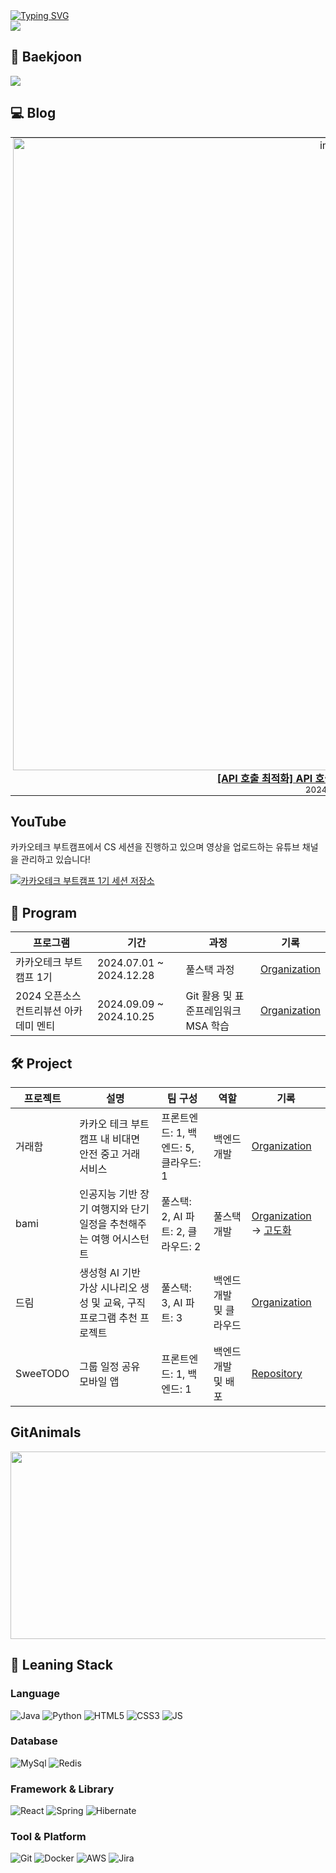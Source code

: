 <div>
	<a href="https://git.io/typing-svg"><img src="https://readme-typing-svg.demolab.com?font=Fira+Code&size=24&duration=2000&pause=4000&color=9BE4F7&width=435&lines=%EC%95%88%EB%85%95%ED%95%98%EC%84%B8%EC%9A%94!+%EB%B0%B1%EC%97%94%EB%93%9C+%EA%B0%9C%EB%B0%9C%EC%9E%90+%EA%B9%80%EB%AF%BC%EC%A0%9C%EC%9E%85%EB%8B%88%EB%8B%A4!" alt="Typing SVG" /></a>
</div>

<div>
	<img src="https://github-readme-stats.vercel.app/api?username=alswp006&count_private=true"/>
</div>

## 🏃 Baekjoon
<div>
	<img src="http://mazassumnida.wtf/api/v2/generate_badge?boj=alswp006"/>
</div>

## 💻 Blog

<table style="border: none; border-collapse: collapse;">
 <tr style="border: none;">
   <td width="25%" align="center" style="border: none; padding: 0 4px;">
     <a href="https://alswp006.github.io/project/bami/java/spring/study/2024-10-15-map_optimize/">
       <img width="1012" alt="image" src="https://github.com/user-attachments/assets/3e85bc75-91fe-4eeb-a4c8-87b7f215fb69">
       <br/>
       <strong>[API 호출 최적화] API 호출을 420번에서 14번으로?</strong>
       <br/>
       <sub>2024.10.15</sub>
     </a>
   </td>
   <td width="25%" align="center" style="border: none; padding: 0 4px;">
     <a href="https://alswp006.github.io/project/bami/java/spring/study/2024-10-20-map-tsp/">
       <img width="1012" alt="image" src="https://github.com/user-attachments/assets/4966583c-c17e-4baa-bcf4-84d8e165fce7">
       <br/>
       <strong>[알고리즘 최적화] TSP 알고리즘 시간 복잡도를 반의반의…</strong>
       <br/>
       <sub>2024.10.20</sub>
     </a>
   </td>
   <td width="25%" align="center" style="border: none; padding: 0 4px;">
     <a href="https://alswp006.github.io/project/tradeham/study/spring/2024-11-07-envelop-pattern/">
       <img width="1012" alt="image" src="https://github.com/user-attachments/assets/16ea8069-15d1-4caf-8cbe-2ef4f4baca01">
       <br/>
       <strong>[API 공통 응답 포맷] 아직도 Envelope Pattern을 안...</strong>
       <br/>
       <sub>2024.11.07</sub>
     </a>
   </td>
   <td width="25%" align="center" style="border: none; padding: 0 4px;">
     <a href="http://localhost:4000/blog/retrospect/2024-12-16-ktb-traffic-contest/">
       <img width="1012" alt="image" src="https://github.com/user-attachments/assets/0cc9904d-3f84-4c1b-b3f4-a52a8698a427" />
       <br/>
       <strong>부하테스트 대회 대상(카카오 대표이사 상) 수상, kakao x goorm</strong>
       <br/>
       <sub>2024.12.16</sub>
     </a>
   </td>
 </tr>
</table>

## YouTube
카카오테크 부트캠프에서 CS 세션을 진행하고 있으며 영상을 업로드하는 유튜브 채널을 관리하고 있습니다!

[![카카오테크 부트캠프 1기 세션 저장소](https://img.youtube.com/vi/VKuZ3TOZO8c/0.jpg)](https://www.youtube.com/watch?v=ahTVEvYQAak&list=PLevEo_dIIovXd6D9DCV0Q9W_fU0QiScYk&index=3)


## 🚀 Program

| 프로그램 | 기간 | 과정 | 기록 |
|----------|------|------|-----|
| 카카오테크 부트캠프 1기 | 2024.07.01 ~ 2024.12.28 | 풀스택 과정 | [Organization](https://github.com/KakaotechBootcamp1st-milo-memories) |
| 2024 오픈소스 컨트리뷰션 아카데미 멘티 | 2024.09.09 ~ 2024.10.25 | Git 활용 및 표준프레임워크 MSA 학습 | [Organization](https://www.contribution.ac/) |

## 🛠️ Project

| 프로젝트 | 설명 | 팀 구성 | 역할 | 기록 |
|----------|------|------|-----|-----|
| 거래함 | 카카오 테크 부트캠프 내 비대면 안전 중고 거래 서비스 | 프론트엔드: 1, 백엔드: 5, 클라우드: 1 | 백엔드 개발 | [Organization](https://github.com/Trade-Ham)|
| bami | 인공지능 기반 장기 여행지와 단기 일정을 추천해주는 여행 어시스턴트 | 풀스택: 2, AI 파트: 2, 클라우드: 2 | 풀스택 개발 | [Organization](https://github.com/ktb1-eight) -> [고도화](https://alswp006.github.io/bami/)|
| 드림 | 생성형 AI 기반 가상 시나리오 생성 및 교육, 구직 프로그램 추천 프로젝트 | 풀스택: 3, AI 파트: 3 | 백엔드 개발 및 클라우드 | [Organization](https://github.com/KakaoTech-Hackathon-Dream) |
| SweeTODO | 그룹 일정 공유 모바일 앱 |프론트엔드: 1, 백엔드: 1| 백엔드 개발 및 배포 | [Repository](https://github.com/alswp006/SweeTODO-backend) |

## GitAnimals

<a href="https://github.com/devxb/gitanimals">
<img
  src="https://render.gitanimals.org/farms/alswp006"
  width="600"
  height="300"
/>
</a>

## 🔧 Leaning Stack

### Language
![Java](https://img.shields.io/badge/Java-ED8B00?style=for-the-badge&logo=openjdk&logoColor=white)
![Python](https://img.shields.io/badge/Python-14354C?style=for-the-badge&logo=python&logoColor=white)
![HTML5](https://img.shields.io/badge/HTML5-E34F26?style=for-the-badge&logo=html5&logoColor=white)
![CSS3](https://img.shields.io/badge/CSS3-1572B6?style=for-the-badge&logo=css3&logoColor=white)
![JS](https://img.shields.io/badge/JavaScript-F7DF1E?style=for-the-badge&logo=JavaScript&logoColor=white)

### Database
![MySql](https://img.shields.io/badge/MySQL-00000F?style=for-the-badge&logo=mysql&logoColor=white)
![Redis](https://img.shields.io/badge/redis-%23DD0031.svg?&style=for-the-badge&logo=redis&logoColor=white)

### Framework & Library
![React](https://img.shields.io/badge/React-20232A?style=for-the-badge&logo=react&logoColor=61DAFB)
![Spring](https://img.shields.io/badge/Spring-6DB33F?style=for-the-badge&logo=spring&logoColor=white)
![Hibernate](https://img.shields.io/badge/Hibernate-59666C?style=for-the-badge&logo=Hibernate&logoColor=white)


### Tool & Platform
![Git](https://img.shields.io/badge/-Git-F05032?style=for-the-badge&logo=git&logoColor=white)
![Docker](https://img.shields.io/badge/docker-%230db7ed.svg?style=for-the-badge&logo=docker&logoColor=white)
![AWS](https://img.shields.io/badge/Amazon_AWS-FF9900?style=for-the-badge&logo=amazonaws&logoColor=white)
![Jira](https://img.shields.io/badge/Jira-0052CC?style=for-the-badge&logo=Jira&logoColor=white)

